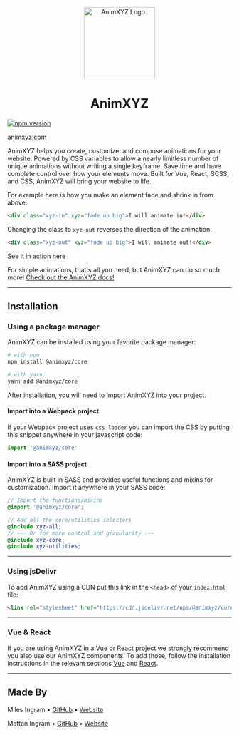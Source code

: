 <p align="center"><a href="https://animxyz.com"><img src="https://raw.githubusercontent.com/ingram-projects/animxyz/master/docs/src/assets/images/animxyz-logo.svg" alt="AnimXYZ Logo" height="160"><a></p>

<h1 align="center">AnimXYZ</h1>

[![npm version](https://badge.fury.io/js/%40animxyz%2Fcore.svg)](https://www.npmjs.com/package/@animxyz/core)

[animxyz.com](https://animxyz.com)

AnimXYZ helps you create, customize, and compose animations for your website. Powered by CSS variables to allow a nearly limitless number of unique animations without writing a single keyframe. Save time and have complete control over how your elements move. Built for Vue, React, SCSS, and CSS, AnimXYZ will bring your website to life.

For example here is how you make an element fade and shrink in from above:

```html
<div class="xyz-in" xyz="fade up big">I will animate in!</div>
```
Changing the class to `xyz-out` reverses the direction of the animation:

```html
<div class="xyz-out" xyz="fade up big">I will animate out!</div>
```
[See it in action here](<https://animxyz.com/docs?tab=examples&example=Example 1#the-basics>)

For simple animations, that's all you need, but AnimXYZ can do so much more! [Check out the AnimXYZ docs!](https://animxyz.com/docs)

---
## Installation

### Using a package manager

AnimXYZ can be installed using your favorite package manager:

```bash
# with npm
npm install @animxyz/core

# with yarn
yarn add @animxyz/core
```

After installation, you will need to import AnimXYZ into your project.

#### Import into a Webpack project
If your Webpack project uses `css-loader` you can import the CSS by putting this snippet anywhere in your javascript code:

```js
import '@animxyz/core'
```

#### Import into a SASS project
AnimXYZ is built in SASS and provides useful functions and mixins for customization. Import it anywhere in your SASS code:

```scss
// Import the functions/mixins
@import '@animxyz/core';

// Add all the core/utilities selectors
@include xyz-all;
// --- Or for more control and granularity ---
@include xyz-core;
@include xyz-utilities;
```

---
### Using jsDelivr

To add AnimXYZ using a CDN put this link in the `<head>` of your `index.html` file:

```html
<link rel="stylesheet" href="https://cdn.jsdelivr.net/npm/@animxyz/core@0.6.0/dist/animxyz.min.css">
```

---
### Vue & React

 If you are using AnimXYZ in a Vue or React project we strongly recommend you also use our AnimXYZ components. To add those, follow the installation instructions in the relevant sections [Vue](https://animxyz.com/docs/#vue-installation) and [React](https://animxyz.com/docs/#react-installation).

---
## Made By

Miles Ingram • [GitHub](https://github.com/milesingrams) • [Website](https://milesingram.me)

Mattan Ingram • [GitHub](https://github.com/mattaningram) • [Website](https://mattaningram.com)
